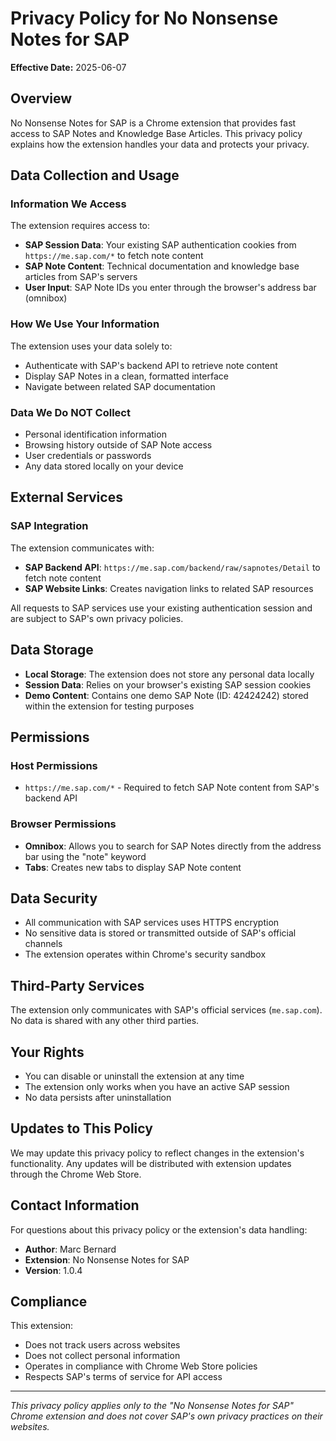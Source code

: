 # Privacy Policy for No Nonsense Notes for SAP

**Effective Date:** 2025-06-07

## Overview

No Nonsense Notes for SAP is a Chrome extension that provides fast access to SAP Notes and Knowledge Base Articles. This privacy policy explains how the extension handles your data and protects your privacy.

## Data Collection and Usage

### Information We Access

The extension requires access to:
- **SAP Session Data**: Your existing SAP authentication cookies from `https://me.sap.com/*` to fetch note content
- **SAP Note Content**: Technical documentation and knowledge base articles from SAP's servers
- **User Input**: SAP Note IDs you enter through the browser's address bar (omnibox)

### How We Use Your Information

The extension uses your data solely to:
- Authenticate with SAP's backend API to retrieve note content
- Display SAP Notes in a clean, formatted interface
- Navigate between related SAP documentation

### Data We Do NOT Collect

- Personal identification information
- Browsing history outside of SAP Note access
- User credentials or passwords
- Any data stored locally on your device

## External Services

### SAP Integration

The extension communicates with:
- **SAP Backend API**: `https://me.sap.com/backend/raw/sapnotes/Detail` to fetch note content
- **SAP Website Links**: Creates navigation links to related SAP resources

All requests to SAP services use your existing authentication session and are subject to SAP's own privacy policies.

## Data Storage

- **Local Storage**: The extension does not store any personal data locally
- **Session Data**: Relies on your browser's existing SAP session cookies
- **Demo Content**: Contains one demo SAP Note (ID: 42424242) stored within the extension for testing purposes

## Permissions

### Host Permissions
- `https://me.sap.com/*` - Required to fetch SAP Note content from SAP's backend API

### Browser Permissions
- **Omnibox**: Allows you to search for SAP Notes directly from the address bar using the "note" keyword
- **Tabs**: Creates new tabs to display SAP Note content

## Data Security

- All communication with SAP services uses HTTPS encryption
- No sensitive data is stored or transmitted outside of SAP's official channels
- The extension operates within Chrome's security sandbox

## Third-Party Services

The extension only communicates with SAP's official services (`me.sap.com`). No data is shared with any other third parties.

## Your Rights

- You can disable or uninstall the extension at any time
- The extension only works when you have an active SAP session
- No data persists after uninstallation

## Updates to This Policy

We may update this privacy policy to reflect changes in the extension's functionality. Any updates will be distributed with extension updates through the Chrome Web Store.

## Contact Information

For questions about this privacy policy or the extension's data handling:
- **Author**: Marc Bernard
- **Extension**: No Nonsense Notes for SAP
- **Version**: 1.0.4

## Compliance

This extension:
- Does not track users across websites
- Does not collect personal information
- Operates in compliance with Chrome Web Store policies
- Respects SAP's terms of service for API access

---

*This privacy policy applies only to the "No Nonsense Notes for SAP" Chrome extension and does not cover SAP's own privacy practices on their websites.* 